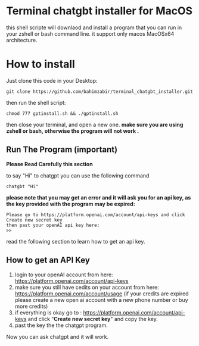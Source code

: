 # Terminal chatgbt installer for MacOS

this shell scripte will downlaod and install a program that you can run in your zshell or bash command line. it support only macos MacOSx64  architecture.



# How to install

Just clone this code in your Desktop:

    git clone https://github.com/bahimzabir/terminal_chatgbt_installer.git

then run the shell script:

    chmod 777 gptinstall.sh && ./gptinstall.sh

then close your terminal, and open a new one.
**make sure you are using zshell or bash, otherwise the program will not work .**

## Run The Program (**important**)

**Please Read Carefully this section**

to say "Hi" to chatgpt you can use the following command

    chatgbt "Hi"
**please note that you may get an error and it will ask you for an api key, as the key provided with the program may be expired:**

    
    Please go to https://platform.openai.com/account/api-keys and click Create new secret key
    then past your openAI api key here:
    >>

read the following section to learn how to get an api key.
## How to get an API Key

1. login to your openAI account from here: https://platform.openai.com/account/api-keys 
2. make sure you still have cedits on your account from here: https://platform.openai.com/account/usage (if your credits are expired please create a new open ai account with a new phone number or buy more credits)
3. if everything is okay go to : https://platform.openai.com/account/api-keys and click "**Create new secret key**" and copy the key.
4.  past the key the the chatgpt program.

Now you can ask chatgpt and it will work.

